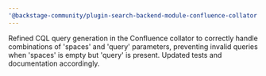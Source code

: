 ```yaml
---
'@backstage-community/plugin-search-backend-module-confluence-collator': patch
---
```


Refined CQL query generation in the Confluence collator to correctly handle combinations of 'spaces' and 'query' parameters, preventing invalid queries when 'spaces' is empty but 'query' is present. Updated tests and documentation accordingly.
